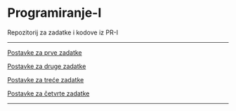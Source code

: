 # Programiranje-I
Repozitorij za zadatke i kodove iz PR-I

<hr>

[Postavke za prve zadatke](Zadatak%201/Postavke.md)

[Postavke za druge zadatke](Zadatak%202/Postavke.md)

[Postavke za treće zadatke](Zadatak%203/Postavke.md)

[Postavke za četvrte zadatke](Zadatak%204/Postavke.md)


<hr>